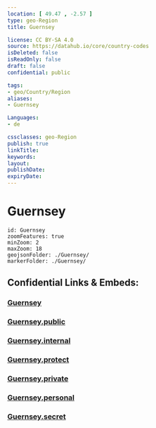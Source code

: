 ```yaml
---
location: [ 49.47 , -2.57 ] 
type: geo-Region
title: Guernsey

license: CC BY-SA 4.0
source: https://datahub.io/core/country-codes
isDeleted: false
isReadOnly: false
draft: false
confidential: public

tags:
- geo/Country/Region
aliases:
- Guernsey

Languages:
- de

cssclasses: geo-Region
publish: true
linkTitle: 
keywords: 
layout: 
publishDate: 
expiryDate: 
---
```


# Guernsey

```leaflet
id: Guernsey
zoomFeatures: true 
minZoom: 2 
maxZoom: 18
geojsonFolder: ./Guernsey/
markerFolder: ./Guernsey/
```


## Confidential Links & Embeds: 

### [Guernsey](/_Standards/Earth/Continent/Europe/Europe~North/UK/Guernsey.md) 

### [Guernsey.public](/_public/Earth/Continent/Europe/Europe~North/UK/Guernsey.public.md) 

### [Guernsey.internal](/_internal/Earth/Continent/Europe/Europe~North/UK/Guernsey.internal.md) 

### [Guernsey.protect](/_protect/Earth/Continent/Europe/Europe~North/UK/Guernsey.protect.md) 

### [Guernsey.private](/_private/Earth/Continent/Europe/Europe~North/UK/Guernsey.private.md) 

### [Guernsey.personal](/_personal/Earth/Continent/Europe/Europe~North/UK/Guernsey.personal.md) 

### [Guernsey.secret](/_secret/Earth/Continent/Europe/Europe~North/UK/Guernsey.secret.md)

